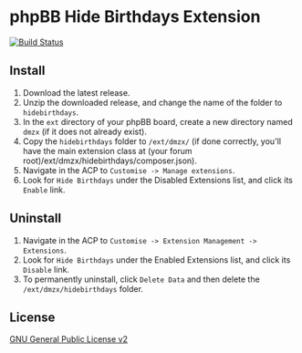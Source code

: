 # phpBB Hide Birthdays Extension

[![Build Status](https://travis-ci.org/dmzx/Hidebirthdays.svg?branch=master)](https://travis-ci.org/dmzx/Hidebirthdays)

## Install
1. Download the latest release.
2. Unzip the downloaded release, and change the name of the folder to `hidebirthdays`.
3. In the `ext` directory of your phpBB board, create a new directory named `dmzx` (if it does not already exist).
4. Copy the `hidebirthdays` folder to `/ext/dmzx/` (if done correctly, you'll have the main extension class at (your forum root)/ext/dmzx/hidebirthdays/composer.json).
5. Navigate in the ACP to `Customise -> Manage extensions`.
6. Look for `Hide Birthdays` under the Disabled Extensions list, and click its `Enable` link.

## Uninstall
1. Navigate in the ACP to `Customise -> Extension Management -> Extensions`.
2. Look for `Hide Birthdays` under the Enabled Extensions list, and click its `Disable` link.
3. To permanently uninstall, click `Delete Data` and then delete the `/ext/dmzx/hidebirthdays` folder.

## License
[GNU General Public License v2](http://opensource.org/licenses/GPL-2.0)

